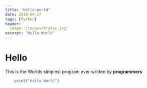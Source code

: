 ```yaml
---
title: "Hello-World"
date: 2019-08-27
tags: [Python]
header:
  image:'/images/Kratos.jpg'
excerpt: "Hello World"
---
```


# Hello
This is the Worlds simplest program ever written by **programmers**

```python
    print("Hello World")
```

